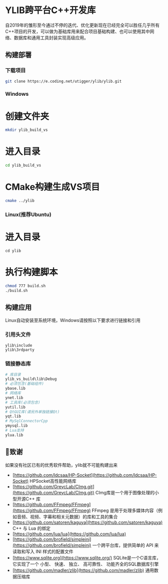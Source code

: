 # YLIB跨平台C++开发库

自2019年的雏形至今通过不停的迭代、优化更新现在已经完全可以胜任几乎所有C++项目的开发，可以做为基础库用来配合项目基础构建、也可以使用其中网络、数据库和通用工具封装实现高级应用。

## 构建部署


### 下载项目

```bash
git clone https://e.coding.net/utigger/ylib/ylib.git
```

### Windows

# 创建文件夹

```bash
mkdir ylib_build_vs
```

# 进入目录


```bash
cd ylib_build_vs
```

# CMake构建生成VS项目


```bash
cmake ../ylib
```

### Linux(推荐Ubuntu)

# 进入目录


```basic
cd ylib
```

# 执行构建脚本


```bash
chmod 777 build.sh
./build.sh
```

## 构建应用


Linux自动安装至系统环境，Windows请按照以下要求进行链接和引用

### 引用头文件


```bash
ylib\include
ylib\3rdparty
```

### 链接静态库


```bash
# 库目录
ylib_vs_build\lib\Debug
# 必须包含(基础组件)
ybase.lib 
# 网络库
ynet.lib
# 工具库(必须包含)
yutil.lib
# QtGUI库(请另外单独链接Qt)
yqt.lib
# MySqlConnectorCpp
ymysql.lib
# Lua支持
ylua.lib
```

## 🙇致谢


如果没有社区已有的优秀软件帮助，ylib就不可能构建出来

* [https://github.com/ldcsaa/HP-Socket](https://github.com/ldcsaa/HP-Socket)  HPSocket高性能网络库
* [https://github.com/GreycLab/CImg.git](https://github.com/GreycLab/CImg.git) CImg库是一个用于图像处理的小型开源C++ 库
* [https://github.com/FFmpeg/FFmpeg](https://github.com/FFmpeg/FFmpeg) FFmpeg 是用于处理多媒体内容（例如音频、视频、字幕和相关元数据）的库和工具的集合
* [https://github.com/satoren/kaguya](https://github.com/satoren/kaguya) C++ 与 Lua 的绑定
* [https://github.com/lua/lua](https://github.com/lua/lua)
* [https://github.com/brofield/simpleini](https://github.com/brofield/simpleini) 一个跨平台库，提供简单的 API 来读取和写入 INI 样式的配置文件
* [https://www.sqlite.org](https://www.sqlite.org/) SQLite是一个C语言库，它实现了一个 小型、 快速、 独立、 高可靠性、 功能齐全的SQL数据库引擎
* [https://github.com/madler/zlib](https://github.com/madler/zlib)   通用数据压缩库
